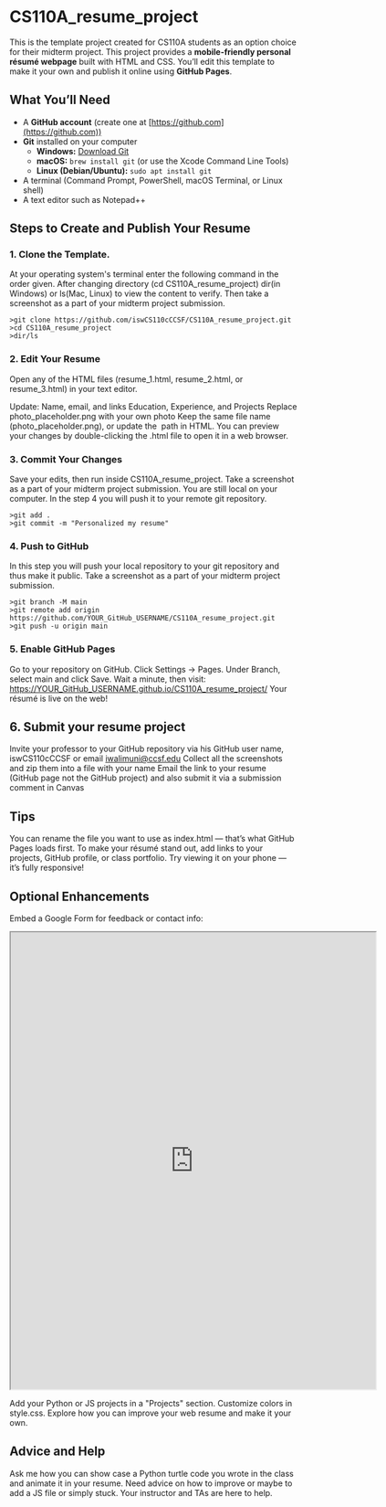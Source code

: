 # CS110A_resume_project
This is the template project created for CS110A students as an option choice for their midterm project. This project provides a **mobile-friendly personal résumé webpage** built with HTML and CSS. You’ll edit this template to make it your own and publish it online using **GitHub Pages**.

## What You’ll Need
- A **GitHub account** (create one at [https://github.com](https://github.com))
- **Git** installed on your computer
  - **Windows:** [Download Git](https://git-scm.com/download/win)
  - **macOS:** `brew install git` (or use the Xcode Command Line Tools)
  - **Linux (Debian/Ubuntu):** `sudo apt install git`
- A terminal (Command Prompt, PowerShell, macOS Terminal, or Linux shell)
- A text editor such as Notepad++

## Steps to Create and Publish Your Resume

### 1. Clone the Template.
At your operating system's terminal enter the following command in the order given. After changing directory (cd CS110A_resume_project) dir(in Windows) or ls(Mac, Linux) to view the content to verify. Then take a screenshot as a part of your midterm project submission. 

```
>git clone https://github.com/iswCS110cCCSF/CS110A_resume_project.git
>cd CS110A_resume_project
>dir/ls
```

### 2. Edit Your Resume
Open any of the HTML files (resume_1.html, resume_2.html, or resume_3.html) in your text editor.

Update:
Name, email, and links
Education, Experience, and Projects
Replace photo_placeholder.png with your own photo
Keep the same file name (photo_placeholder.png), or update the <img src> path in HTML.
You can preview your changes by double-clicking the .html file to open it in a web browser.

### 3. Commit Your Changes
Save your edits, then run inside CS110A_resume_project. Take a screenshot as a part of your midterm project submission. You are still local on your computer. In the step 4 you will push it to your remote git repository.
```
>git add .
>git commit -m "Personalized my resume"
```

### 4. Push to GitHub
In this step you will push your local repository to your git repository and thus make it public. Take a screenshot as a part of your midterm project submission. 
```
>git branch -M main
>git remote add origin https://github.com/YOUR_GitHub_USERNAME/CS110A_resume_project.git
>git push -u origin main
```

### 5. Enable GitHub Pages
Go to your repository on GitHub.
Click Settings → Pages.
Under Branch, select main and click Save.
Wait a minute, then visit:
https://YOUR_GitHub_USERNAME.github.io/CS110A_resume_project/
Your résumé is live on the web!

## 6. Submit your resume project
Invite your professor to your GitHub repository via his GitHub user name, iswCS110cCCSF or email iwalimuni@ccsf.edu
Collect all the screenshots and zip them into a file with your name
Email the link to your resume (GitHub page not the GitHub project) and also submit it via a submission comment in Canvas

## Tips
You can rename the file you want to use as index.html — that’s what GitHub Pages loads first.
To make your résumé stand out, add links to your projects, GitHub profile, or class portfolio.
Try viewing it on your phone — it’s fully responsive!

## Optional Enhancements
Embed a Google Form for feedback or contact info:
<iframe src="https://docs.google.com/forms/d/e/YOUR_FORM_ID/viewform?embedded=true" width="640" height="800"></iframe>

Add your Python or JS projects in a "Projects" section.
Customize colors in style.css. Explore how you can improve your web resume and make it your own.

## Advice and Help
Ask me how you can show case a Python turtle code you wrote in the class and animate it in your resume. Need advice on how to improve or maybe to add a JS file or simply stuck. Your instructor and TAs are here to help. 

